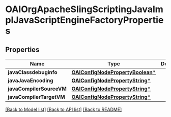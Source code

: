 # OAIOrgApacheSlingScriptingJavaImplJavaScriptEngineFactoryProperties

## Properties
Name | Type | Description | Notes
------------ | ------------- | ------------- | -------------
**javaClassdebuginfo** | [**OAIConfigNodePropertyBoolean***](OAIConfigNodePropertyBoolean.md) |  | [optional] 
**javaJavaEncoding** | [**OAIConfigNodePropertyString***](OAIConfigNodePropertyString.md) |  | [optional] 
**javaCompilerSourceVM** | [**OAIConfigNodePropertyString***](OAIConfigNodePropertyString.md) |  | [optional] 
**javaCompilerTargetVM** | [**OAIConfigNodePropertyString***](OAIConfigNodePropertyString.md) |  | [optional] 

[[Back to Model list]](../README.md#documentation-for-models) [[Back to API list]](../README.md#documentation-for-api-endpoints) [[Back to README]](../README.md)


